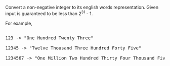 

Convert a non-negative integer to its english words representation. Given input is guaranteed to be less than 2<sup>31</sup> - 1.


For example,<br>
<pre>
123 -> "One Hundred Twenty Three"
12345 -> "Twelve Thousand Three Hundred Forty Five"
1234567 -> "One Million Two Hundred Thirty Four Thousand Five Hundred Sixty Seven"</pre>
